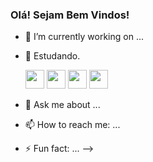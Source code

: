### Olá! Sejam Bem Vindos!

- 🔭 I’m currently working on ...
- 🌱 Estudando.

  <img src="https://cdn.jsdelivr.net/gh/devicons/devicon/icons/javascript/javascript-original.svg" width = "30" height = "30" />
  <img src="https://cdn.jsdelivr.net/gh/devicons/devicon/icons/java/java-original.svg" width = "30" height = "30" />
  <img src="https://cdn.jsdelivr.net/gh/devicons/devicon/icons/html5/html5-original.svg" width = "30" height = "30" />
  <img src="https://cdn.jsdelivr.net/gh/devicons/devicon/icons/css3/css3-original.svg" width = "30" height = "30" />
          
- 💬 Ask me about ...
- 📫 How to reach me: ...
- ⚡ Fun fact: ...
-->
